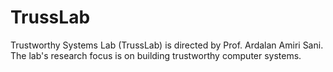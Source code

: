 # TrussLab 

Trustworthy Systems Lab (TrussLab) is directed by Prof. Ardalan Amiri Sani. The lab's research focus is on building trustworthy computer systems.

